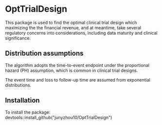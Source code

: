 # OptTrialDesign
This package is used to find the optimal clinical trial design which maximizing the the financial revenue, and at meantime, take several regulatory concerns into considerations, including data maturity and clinical significance. 

## Distribution assumptions
The algorithm adopts the time-to-event endpoint under the proportional hazard (PH) assumption, which is common in clinical trial designs.

The event time and loss to follow-up time are assumed from exponential distributions.

## Installation
To install the package: devtools::install_github("junyzhou10/OptTrialDesign")
